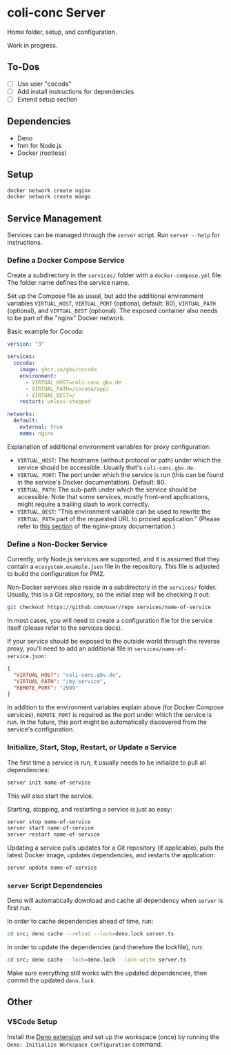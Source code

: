 # coli-conc Server
Home folder, setup, and configuration.

Work in progress.

## To-Dos
- [ ] Use user "cocoda"
- [ ] Add install instructions for dependencies
- [ ] Extend setup section

## Dependencies
- Deno
- fnm for Node.js
- Docker (rootless)

## Setup

```sh
docker network create nginx
docker network create mongo
```

## Service Management
Services can be managed through the `server` script. Run `server --help` for instructions.

### Define a Docker Compose Service
Create a subdirectory in the `services/` folder with a `docker-compose.yml` file. The folder name defines the service name.

Set up the Compose file as usual, but add the additional environment variables `VIRTUAL_HOST`, `VIRTUAL_PORT` (optional, default: 80), `VIRTUAL_PATH` (optional), and `VIRTUAL_DEST` (optional). The exposed container also needs to be part of the "nginx" Docker network.

Basic example for Cocoda:

```yml
version: "3"

services:
  cocoda:
    image: ghcr.io/gbv/cocoda
    environment:
      - VIRTUAL_HOST=coli-conc.gbv.de
      - VIRTUAL_PATH=/cocoda/app/
      - VIRTUAL_DEST=/
    restart: unless-stopped

networks:
  default:
    external: true
    name: nginx
```

Explanation of additional environment variables for proxy configuration:
- `VIRTUAL_HOST`: The hostname (without protocol or path) under which the service should be accessible. Usually that's `coli-conc.gbv.de`.
- `VIRTUAL_PORT`: The port under which the service is run (this can be found in the service's Docker documentation). Default: 80.
- `VIRTUAL_PATH`: The sub-path under which the service should be accessible. Note that some services, mostly front-end applications, might require a trailing slash to work correctly.
- `VIRTUAL_DEST`: "This environment variable can be used to rewrite the `VIRTUAL_PATH` part of the requested URL to proxied application." (Please refer to [this section](https://github.com/nginx-proxy/nginx-proxy#path-based-routing) of the nginx-proxy documentation.)

### Define a Non-Docker Service
Currently, only Node.js services are supported, and it is assumed that they contain a `ecosystem.example.json` file in the repository. This file is adjusted to build the configuration for PM2.

Non-Docker services also reside in a subdirectory in the `services/` folder. Usually, this is a Git repository, so the initial step will be checking it out:

```sh
git checkout https://github.com/user/repo services/name-of-service
```

In most cases, you will need to create a configuration file for the service itself (please refer to the services docs).

If your service should be exposed to the outside world through the reverse proxy, you'll need to add an additional file in `services/name-of-service.json`:

```json
{
  "VIRTUAL_HOST": "coli-conc.gbv.de",
  "VIRTUAL_PATH": "/my-service",
  "REMOTE_PORT": "2999"
}
```

In addition to the environment variables explain above (for Docker Compose services), `REMOTE_PORT` is required as the port under which the service is run. In the future, this port might be automatically discovered from the service's configuration.

### Initialize, Start, Stop, Restart, or Update a Service
The first time a service is run, it usually needs to be initialize to pull all dependencies:

```sh
server init name-of-service
```

This will also start the service.

Starting, stopping, and restarting a service is just as easy:

```sh
server stop name-of-service
server start name-of-service
server restart name-of-service
```

Updating a service pulls updates for a Git repository (if applicable), pulls the latest Docker image, updates dependencies, and restarts the application:

```sh
server update name-of-service
```

### `server` Script Dependencies
Deno will automatically download and cache all dependency when `server` is first run.

In order to cache dependencies ahead of time, run:

```sh
cd src; deno cache --reload --lock=deno.lock server.ts
```

In order to update the dependencies (and therefore the lockfile), run:

```sh
cd src; deno cache --lock=deno.lock --lock-write server.ts
```

Make sure everything still works with the updated dependencies, then commit the updated `deno.lock`.

## Other

### VSCode Setup
Install the [Deno extension](https://marketplace.visualstudio.com/items?itemName=denoland.vscode-deno) and set up the workspace (once) by running the `Deno: Initialize Workspace Configuration` command.
